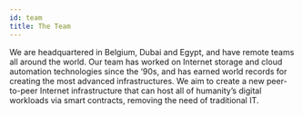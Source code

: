 ```yaml
---
id: team
title: The Team
---
```

We are headquartered in Belgium, Dubai and Egypt, and have remote teams all around the world. Our team has worked on Internet storage and cloud automation technologies since the ‘90s, and has earned world records for creating the most advanced infrastructures. We aim to create a new peer-to-peer Internet infrastructure that can host all of humanity’s digital workloads via smart contracts, removing the need of traditional IT.
